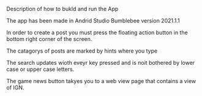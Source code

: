 Description of how to bukld and run the App

The app has been made in Andrid Studio Bumblebee version 2021.1.1

In order to create a post you must press the floating action button in the bottom right corner of the screen.

The catagorys of posts are marked by hints where you type

The search updates wioth eveyr key pressed and is noit bothered by lower case or upper case letters.

The game news button takyes you to a web view page that contains a view of IGN.
